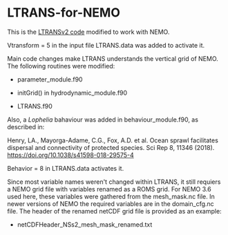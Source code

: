 # LTRANS-for-NEMO

This is the [LTRANSv2 code](https://northweb.hpl.umces.edu/LTRANS.htm) modified to work with NEMO. 

Vtransform = 5 in the input file LTRANS.data was added to activate it. 

Main code changes make LTRANS understands the vertical grid of NEMO. 
The following routines were modified:

- parameter_module.f90

- initGrid() in hydrodynamic_module.f90

- LTRANS.f90

Also, a *Lophelia* bahaviour was added in behaviour_module.f90, as described in:

Henry, LA., Mayorga-Adame, C.G., Fox, A.D. et al. Ocean sprawl facilitates dispersal and connectivity of protected species. Sci Rep 8, 11346 (2018). https://doi.org/10.1038/s41598-018-29575-4

Behavior = 8 in LTRANS.data activates it.

Since most variable names weren't changed within LTRANS, it still requiers a NEMO grid file with variables renamed as a ROMS grid.
For NEMO 3.6 used here, these variables were gathered from the mesh_mask.nc file. In newer versions of NEMO the required variables are in the domain_cfg.nc file. 
The header of the renamed netCDF grid file is provided as an example:
- netCDFHeader_NSs2_mesh_mask_renamed.txt
